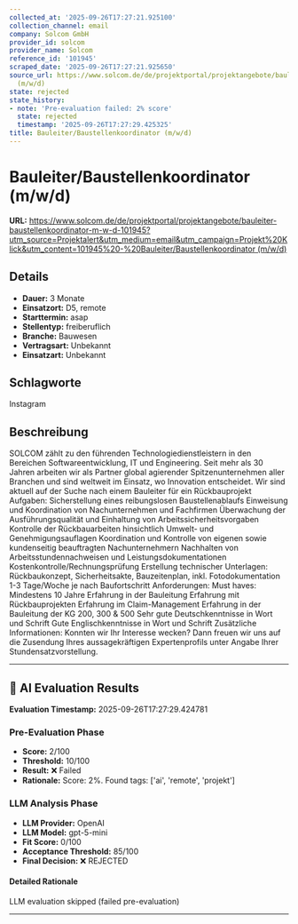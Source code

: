 ```yaml
---
collected_at: '2025-09-26T17:27:21.925100'
collection_channel: email
company: Solcom GmbH
provider_id: solcom
provider_name: Solcom
reference_id: '101945'
scraped_date: '2025-09-26T17:27:21.925650'
source_url: https://www.solcom.de/de/projektportal/projektangebote/bauleiter-baustellenkoordinator-m-w-d-101945?utm_source=Projektalert&utm_medium=email&utm_campaign=Projekt%20Klick&utm_content=101945%20-%20Bauleiter/Baustellenkoordinator
  (m/w/d)
state: rejected
state_history:
- note: 'Pre-evaluation failed: 2% score'
  state: rejected
  timestamp: '2025-09-26T17:27:29.425325'
title: Bauleiter/Baustellenkoordinator (m/w/d)
---
```




# Bauleiter/Baustellenkoordinator (m/w/d)
**URL:** [https://www.solcom.de/de/projektportal/projektangebote/bauleiter-baustellenkoordinator-m-w-d-101945?utm_source=Projektalert&utm_medium=email&utm_campaign=Projekt%20Klick&utm_content=101945%20-%20Bauleiter/Baustellenkoordinator (m/w/d)](https://www.solcom.de/de/projektportal/projektangebote/bauleiter-baustellenkoordinator-m-w-d-101945?utm_source=Projektalert&utm_medium=email&utm_campaign=Projekt%20Klick&utm_content=101945%20-%20Bauleiter/Baustellenkoordinator (m/w/d))
## Details
- **Dauer:** 3 Monate
- **Einsatzort:** D5, remote
- **Starttermin:** asap
- **Stellentyp:** freiberuflich
- **Branche:** Bauwesen
- **Vertragsart:** Unbekannt
- **Einsatzart:** Unbekannt

## Schlagworte
Instagram

## Beschreibung
SOLCOM zählt zu den führenden Technologiedienstleistern in den Bereichen Softwareentwicklung, IT und Engineering. Seit mehr als 30 Jahren arbeiten wir als Partner global agierender Spitzenunternehmen aller Branchen und sind weltweit im Einsatz, wo Innovation entscheidet.
Wir sind aktuell auf der Suche nach einem Bauleiter für ein Rückbauprojekt
Aufgaben:
Sicherstellung eines reibungslosen Baustellenablaufs
Einweisung und Koordination von Nachunternehmen und Fachfirmen
Überwachung der Ausführungsqualität und Einhaltung von Arbeitssicherheitsvorgaben
Kontrolle der Rückbauarbeiten hinsichtlich Umwelt- und Genehmigungsauflagen
Koordination und Kontrolle von eigenen sowie kundenseitig beauftragten Nachunternehmern
Nachhalten von Arbeitsstundennachweisen und Leistungsdokumentationen
Kostenkontrolle/Rechnungsprüfung
Erstellung technischer Unterlagen: Rückbaukonzept, Sicherheitsakte, Bauzeitenplan, inkl. Fotodokumentation
1-3 Tage/Woche je nach Baufortschritt
Anforderungen:
Must haves:
Mindestens 10 Jahre Erfahrung in der Bauleitung
Erfahrung mit Rückbauprojekten
Erfahrung im Claim-Management
Erfahrung in der Bauleitung der KG 200, 300 & 500
Sehr gute Deutschkenntnisse in Wort und Schrift
Gute Englischkenntnisse in Wort und Schrift
Zusätzliche Informationen:
Konnten wir Ihr Interesse wecken? Dann freuen wir uns auf die Zusendung Ihres aussagekräftigen Expertenprofils unter Angabe Ihrer Stundensatzvorstellung.

---

## 🤖 AI Evaluation Results

**Evaluation Timestamp:** 2025-09-26T17:27:29.424781

### Pre-Evaluation Phase
- **Score:** 2/100
- **Threshold:** 10/100
- **Result:** ❌ Failed
- **Rationale:** Score: 2%. Found tags: ['ai', 'remote', 'projekt']

### LLM Analysis Phase
- **LLM Provider:** OpenAI
- **LLM Model:** gpt-5-mini
- **Fit Score:** 0/100
- **Acceptance Threshold:** 85/100
- **Final Decision:** ❌ REJECTED

#### Detailed Rationale
LLM evaluation skipped (failed pre-evaluation)

---
